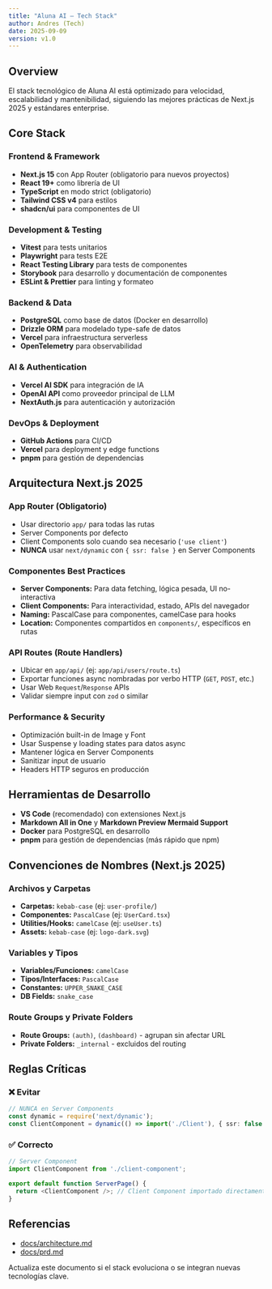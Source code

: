 ```yaml
---
title: "Aluna AI — Tech Stack"
author: Andres (Tech)
date: 2025-09-09
version: v1.0
---
```


## Overview

El stack tecnológico de Aluna AI está optimizado para velocidad, escalabilidad y mantenibilidad, siguiendo las mejores prácticas de Next.js 2025 y estándares enterprise.

## Core Stack

### Frontend & Framework
- **Next.js 15** con App Router (obligatorio para nuevos proyectos)
- **React 19+** como librería de UI
- **TypeScript** en modo strict (obligatorio)
- **Tailwind CSS v4** para estilos
- **shadcn/ui** para componentes de UI

### Development & Testing
- **Vitest** para tests unitarios
- **Playwright** para tests E2E
- **React Testing Library** para tests de componentes
- **Storybook** para desarrollo y documentación de componentes
- **ESLint & Prettier** para linting y formateo

### Backend & Data
- **PostgreSQL** como base de datos (Docker en desarrollo)
- **Drizzle ORM** para modelado type-safe de datos
- **Vercel** para infraestructura serverless
- **OpenTelemetry** para observabilidad

### AI & Authentication
- **Vercel AI SDK** para integración de IA
- **OpenAI API** como proveedor principal de LLM
- **NextAuth.js** para autenticación y autorización

### DevOps & Deployment
- **GitHub Actions** para CI/CD
- **Vercel** para deployment y edge functions
- **pnpm** para gestión de dependencias

## Arquitectura Next.js 2025

### App Router (Obligatorio)
- Usar directorio `app/` para todas las rutas
- Server Components por defecto
- Client Components solo cuando sea necesario (`'use client'`)
- **NUNCA** usar `next/dynamic` con `{ ssr: false }` en Server Components

### Componentes Best Practices
- **Server Components:** Para data fetching, lógica pesada, UI no-interactiva
- **Client Components:** Para interactividad, estado, APIs del navegador
- **Naming:** PascalCase para componentes, camelCase para hooks
- **Location:** Componentes compartidos en `components/`, específicos en rutas

### API Routes (Route Handlers)
- Ubicar en `app/api/` (ej: `app/api/users/route.ts`)
- Exportar funciones async nombradas por verbo HTTP (`GET`, `POST`, etc.)
- Usar Web `Request`/`Response` APIs
- Validar siempre input con `zod` o similar

### Performance & Security
- Optimización built-in de Image y Font
- Usar Suspense y loading states para datos async
- Mantener lógica en Server Components
- Sanitizar input de usuario
- Headers HTTP seguros en producción

## Herramientas de Desarrollo

- **VS Code** (recomendado) con extensiones Next.js
- **Markdown All in One** y **Markdown Preview Mermaid Support**
- **Docker** para PostgreSQL en desarrollo
- **pnpm** para gestión de dependencias (más rápido que npm)

## Convenciones de Nombres (Next.js 2025)

### Archivos y Carpetas
- **Carpetas:** `kebab-case` (ej: `user-profile/`)
- **Componentes:** `PascalCase` (ej: `UserCard.tsx`)
- **Utilities/Hooks:** `camelCase` (ej: `useUser.ts`)
- **Assets:** `kebab-case` (ej: `logo-dark.svg`)

### Variables y Tipos
- **Variables/Funciones:** `camelCase`
- **Tipos/Interfaces:** `PascalCase`
- **Constantes:** `UPPER_SNAKE_CASE`
- **DB Fields:** `snake_case`

### Route Groups y Private Folders
- **Route Groups:** `(auth)`, `(dashboard)` - agrupan sin afectar URL
- **Private Folders:** `_internal` - excluidos del routing

## Reglas Críticas

### ❌ Evitar
```typescript
// NUNCA en Server Components
const dynamic = require('next/dynamic');
const ClientComponent = dynamic(() => import('./Client'), { ssr: false });
```

### ✅ Correcto
```typescript
// Server Component
import ClientComponent from './client-component';

export default function ServerPage() {
  return <ClientComponent />; // Client Component importado directamente
}
```

## Referencias

- [docs/architecture.md](./architecture.md)
- [docs/prd.md](../prd.md)

Actualiza este documento si el stack evoluciona o se integran nuevas tecnologías clave.
